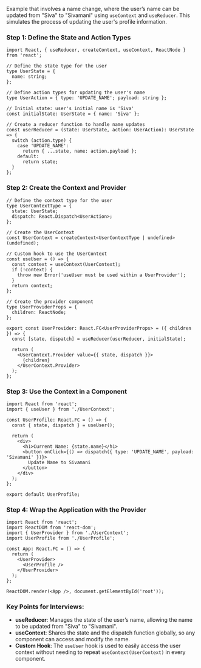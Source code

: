 Example that involves a name change, where the user’s name can be updated from "Siva" to "Sivamani" using `useContext` and `useReducer`. This simulates the process of updating the user's profile information.

### Step 1: Define the State and Action Types

```tsx
import React, { useReducer, createContext, useContext, ReactNode } from 'react';

// Define the state type for the user
type UserState = {
  name: string;
};

// Define action types for updating the user's name
type UserAction = { type: 'UPDATE_NAME'; payload: string };

// Initial state: user's initial name is 'Siva'
const initialState: UserState = { name: 'Siva' };

// Create a reducer function to handle name updates
const userReducer = (state: UserState, action: UserAction): UserState => {
  switch (action.type) {
    case 'UPDATE_NAME':
      return { ...state, name: action.payload };
    default:
      return state;
  }
};
```

### Step 2: Create the Context and Provider

```tsx
// Define the context type for the user
type UserContextType = {
  state: UserState;
  dispatch: React.Dispatch<UserAction>;
};

// Create the UserContext
const UserContext = createContext<UserContextType | undefined>(undefined);

// Custom hook to use the UserContext
const useUser = () => {
  const context = useContext(UserContext);
  if (!context) {
    throw new Error('useUser must be used within a UserProvider');
  }
  return context;
};

// Create the provider component
type UserProviderProps = {
  children: ReactNode;
};

export const UserProvider: React.FC<UserProviderProps> = ({ children }) => {
  const [state, dispatch] = useReducer(userReducer, initialState);

  return (
    <UserContext.Provider value={{ state, dispatch }}>
      {children}
    </UserContext.Provider>
  );
};
```

### Step 3: Use the Context in a Component

```tsx
import React from 'react';
import { useUser } from './UserContext';

const UserProfile: React.FC = () => {
  const { state, dispatch } = useUser();

  return (
    <div>
      <h1>Current Name: {state.name}</h1>
      <button onClick={() => dispatch({ type: 'UPDATE_NAME', payload: 'Sivamani' })}>
        Update Name to Sivamani
      </button>
    </div>
  );
};

export default UserProfile;
```

### Step 4: Wrap the Application with the Provider

```tsx
import React from 'react';
import ReactDOM from 'react-dom';
import { UserProvider } from './UserContext';
import UserProfile from './UserProfile';

const App: React.FC = () => {
  return (
    <UserProvider>
      <UserProfile />
    </UserProvider>
  );
};

ReactDOM.render(<App />, document.getElementById('root'));
```

### Key Points for Interviews:
- **useReducer**: Manages the state of the user’s name, allowing the name to be updated from "Siva" to "Sivamani".
- **useContext**: Shares the state and the dispatch function globally, so any component can access and modify the name.
- **Custom Hook**: The `useUser` hook is used to easily access the user context without needing to repeat `useContext(UserContext)` in every component.

